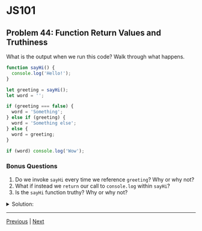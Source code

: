 # JS101
## Problem 44: Function Return Values and Truthiness

What is the output when we run this code? Walk through what happens.

```js
function sayHi() {
  console.log('Hello!');
}

let greeting = sayHi();
let word = '';

if (greeting === false) {
  word = 'Something';
} else if (greeting) {
  word = 'Something else';
} else {
  word = greeting;
}

if (word) console.log('Wow');
```

### Bonus Questions
1. Do we invoke `sayHi` every time we reference `greeting`? Why or why not?
2. What if instead we `return` our call to `console.log` within `sayHi`?
3. Is the `sayHi` function truthy? Why or why not?

<details>
<summary>Solution:</summary>

**Output:**
```
Hello!
```

**Walkthrough:**
1. `sayHi()` is invoked, which logs `'Hello!'` to the console
2. `sayHi()` doesn't have an explicit return statement, so it returns `undefined`
3. `greeting` is assigned the value `undefined`
4. First condition: `undefined === false` is `false`, so this branch doesn't execute
5. Second condition: `undefined` is falsy, so this branch doesn't execute
6. The `else` branch executes: `word = greeting` (so `word` is now `undefined`)
7. Final `if`: `undefined` is falsy, so `console.log('Wow')` doesn't execute
8. Total output is just `'Hello!'` from the original function call

**Bonus Questions:**

1. No. We only invoke `sayHi` once on line 5. After that, `greeting` holds the value returned by that invocation (`undefined`). Referencing `greeting` just accesses that value; it doesn't re-invoke the function.

2. If we `return console.log('Hello!')` in `sayHi`, the behavior would be the same. `console.log()` itself returns `undefined`, so returning the result of `console.log()` would still return `undefined`.

3. Yes, the `sayHi` function itself (without calling it) is truthy. Functions are objects, and all objects are truthy:
   ```js
   if (sayHi) {  // truthy
     console.log('Functions are truthy!');
   }
   ```
   But the return value of calling `sayHi()` is `undefined`, which is falsy.

</details>

---

[Previous](043.md) | [Next](045.md)

